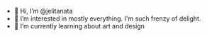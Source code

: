 - 👋 Hi, I’m @jelitanata
- 👀 I’m interested in mostly everything. I'm such frenzy of delight.
- 🌱 I’m currently learning about art and design
<!---
jelitanata/jelitanata is a ✨ special ✨ repository because its `README.md` (this file) appears on your GitHub profile.
You can click the Preview link to take a look at your changes.
--->
